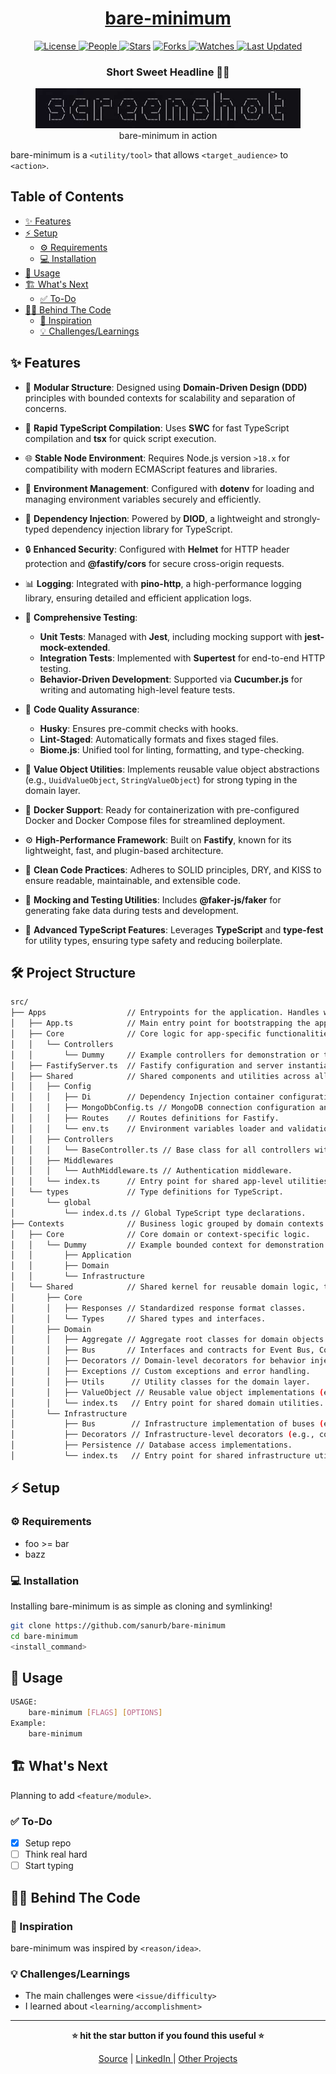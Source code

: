 <div align = "center">

<h1><a href="https://github.com/sanurb/bare-minimum">bare-minimum</a></h1>

<a href="https://github.com/sanurb/bare-minimum/blob/main/LICENSE">
<img alt="License" src="https://img.shields.io/github/license/sanurb/bare-minimum?style=flat&color=eee&label="> </a>

<a href="https://github.com/sanurb/bare-minimum/graphs/contributors">
<img alt="People" src="https://img.shields.io/github/contributors/sanurb/bare-minimum?style=flat&color=ffaaf2&label=People"> </a>

<a href="https://github.com/sanurb/bare-minimum/stargazers">
<img alt="Stars" src="https://img.shields.io/github/stars/sanurb/bare-minimum?style=flat&color=98c379&label=Stars"></a>

<a href="https://github.com/sanurb/bare-minimum/network/members">
<img alt="Forks" src="https://img.shields.io/github/forks/sanurb/bare-minimum?style=flat&color=66a8e0&label=Forks"> </a>

<a href="https://github.com/sanurb/bare-minimum/watchers">
<img alt="Watches" src="https://img.shields.io/github/watchers/sanurb/bare-minimum?style=flat&color=f5d08b&label=Watches"> </a>

<a href="https://github.com/sanurb/bare-minimum/pulse">
<img alt="Last Updated" src="https://img.shields.io/github/last-commit/sanurb/bare-minimum?style=flat&color=e06c75&label="> </a>

<h3>Short Sweet Headline 🎇🎉</h3>

<figure>
  <img src="./assets/screenshot.png" alt="bare-minimum in action">
  <br/>
  <figcaption>bare-minimum in action</figcaption>
</figure>

</div>

bare-minimum is a `<utility/tool>` that allows `<target_audience>` to `<action>`.

<!-- START doctoc generated TOC please keep comment here to allow auto update -->
<!-- DON'T EDIT THIS SECTION, INSTEAD RE-RUN doctoc TO UPDATE -->
## Table of Contents

- [✨ Features](#-features)
- [⚡ Setup](#-setup)
  - [⚙️ Requirements](#-requirements)
  - [💻 Installation](#-installation)
- [🚀 Usage](#-usage)
- [🏗️ What's Next](#-whats-next)
  - [✅ To-Do](#-to-do)
- [🧑‍💻 Behind The Code](#-behind-the-code)
  - [🌈 Inspiration](#-inspiration)
  - [💡 Challenges/Learnings](#-challengeslearnings)

<!-- END doctoc generated TOC please keep comment here to allow auto update -->

## ✨ Features

- 📁 **Modular Structure**: Designed using **Domain-Driven Design (DDD)** principles with bounded contexts for scalability and separation of concerns.

- 💨 **Rapid TypeScript Compilation**: Uses **SWC** for fast TypeScript compilation and **tsx** for quick script execution.

- 🌐 **Stable Node Environment**: Requires Node.js version `>18.x` for compatibility with modern ECMAScript features and libraries.

- 🔧 **Environment Management**: Configured with **dotenv** for loading and managing environment variables securely and efficiently.

- 🔗 **Dependency Injection**: Powered by **DIOD**, a lightweight and strongly-typed dependency injection library for TypeScript.

- 🔒 **Enhanced Security**: Configured with **Helmet** for HTTP header protection and **@fastify/cors** for secure cross-origin requests.

- 📊 **Logging**: Integrated with **pino-http**, a high-performance logging library, ensuring detailed and efficient application logs.

- 🧪 **Comprehensive Testing**:
  - **Unit Tests**: Managed with **Jest**, including mocking support with **jest-mock-extended**.
  - **Integration Tests**: Implemented with **Supertest** for end-to-end HTTP testing.
  - **Behavior-Driven Development**: Supported via **Cucumber.js** for writing and automating high-level feature tests.

- 🔄 **Code Quality Assurance**:
  - **Husky**: Ensures pre-commit checks with hooks.
  - **Lint-Staged**: Automatically formats and fixes staged files.
  - **Biome.js**: Unified tool for linting, formatting, and type-checking.

- 📃 **Value Object Utilities**: Implements reusable value object abstractions (e.g., `UuidValueObject`, `StringValueObject`) for strong typing in the domain layer.

- 🐳 **Docker Support**: Ready for containerization with pre-configured Docker and Docker Compose files for streamlined deployment.

- ⚙️ **High-Performance Framework**: Built on **Fastify**, known for its lightweight, fast, and plugin-based architecture.

- 📜 **Clean Code Practices**: Adheres to SOLID principles, DRY, and KISS to ensure readable, maintainable, and extensible code.

- 📝 **Mocking and Testing Utilities**: Includes **@faker-js/faker** for generating fake data during tests and development.

- 🔑 **Advanced TypeScript Features**: Leverages **TypeScript** and **type-fest** for utility types, ensuring type safety and reducing boilerplate.

## 🛠️ Project Structure

```bash
src/
├── Apps                  // Entrypoints for the application. Handles web server setup, routes, and middleware.
│   ├── App.ts            // Main entry point for bootstrapping the application.
│   ├── Core              // Core logic for app-specific functionalities, such as controllers.
│   │   └── Controllers
│   │       └── Dummy     // Example controllers for demonstration or testing purposes.
│   ├── FastifyServer.ts  // Fastify configuration and server instantiation.
│   ├── Shared            // Shared components and utilities across all applications.
│   │   ├── Config
│   │   │   ├── Di        // Dependency Injection container configuration.
│   │   │   ├── MongoDbConfig.ts // MongoDB connection configuration and setup.
│   │   │   ├── Routes    // Routes definitions for Fastify.
│   │   │   └── env.ts    // Environment variables loader and validation.
│   │   ├── Controllers
│   │   │   └── BaseController.ts // Base class for all controllers with reusable methods.
│   │   ├── Middlewares
│   │   │   └── AuthMiddleware.ts // Authentication middleware.
│   │   └── index.ts      // Entry point for shared app-level utilities.
│   └── types             // Type definitions for TypeScript.
│       └── global
│           └── index.d.ts // Global TypeScript type declarations.
├── Contexts              // Business logic grouped by domain contexts (DDD bounded contexts).
│   ├── Core              // Core domain or context-specific logic.
│   │   └── Dummy         // Example bounded context for demonstration.
│   │       ├── Application
│   │       ├── Domain
│   │       └── Infrastructure
│   └── Shared            // Shared kernel for reusable domain logic, types, and utilities.
│       ├── Core
│       │   ├── Responses // Standardized response format classes.
│       │   └── Types     // Shared types and interfaces.
│       ├── Domain
│       │   ├── Aggregate // Aggregate root classes for domain objects.
│       │   ├── Bus       // Interfaces and contracts for Event Bus, Command Bus, etc.
│       │   ├── Decorators // Domain-level decorators for behavior injection.
│       │   ├── Exceptions // Custom exceptions and error handling.
│       │   ├── Utils      // Utility classes for the domain layer.
│       │   ├── ValueObject // Reusable value object implementations (e.g., UUID, String).
│       │   └── index.ts   // Entry point for shared domain utilities.
│       └── Infrastructure
│           ├── Bus        // Infrastructure implementation of buses (e.g., Event Bus).
│           ├── Decorators // Infrastructure-level decorators (e.g., controller decorators).
│           ├── Persistence // Database access implementations.
│           └── index.ts   // Entry point for shared infrastructure utilities.
```

## ⚡ Setup

### ⚙️ Requirements

- foo >= bar
- bazz

### 💻 Installation

Installing bare-minimum is as simple as cloning and symlinking!

```bash
git clone https://github.com/sanurb/bare-minimum
cd bare-minimum
<install_command>
```

## 🚀 Usage

```bash
USAGE:
    bare-minimum [FLAGS] [OPTIONS]
Example:
    bare-minimum
```

## 🏗️ What's Next

Planning to add `<feature/module>`.

### ✅ To-Do

- [x] Setup repo
- [ ] Think real hard
- [ ] Start typing

## 🧑‍💻 Behind The Code

### 🌈 Inspiration

bare-minimum was inspired by `<reason/idea>`.

### 💡 Challenges/Learnings

- The main challenges were `<issue/difficulty>`
- I learned about `<learning/accomplishment>`

<hr>

<div align="center">

<strong>⭐ hit the star button if you found this useful ⭐</strong><br>

<a href="https://github.com/sanurb/bare-minimum">Source</a>
| <a href="https://linkedin.com/in/sanurb" target="_blank">LinkedIn </a>
| <a href="https://sanurb.github.io/projects" target="_blank">Other Projects </a>

</div>
